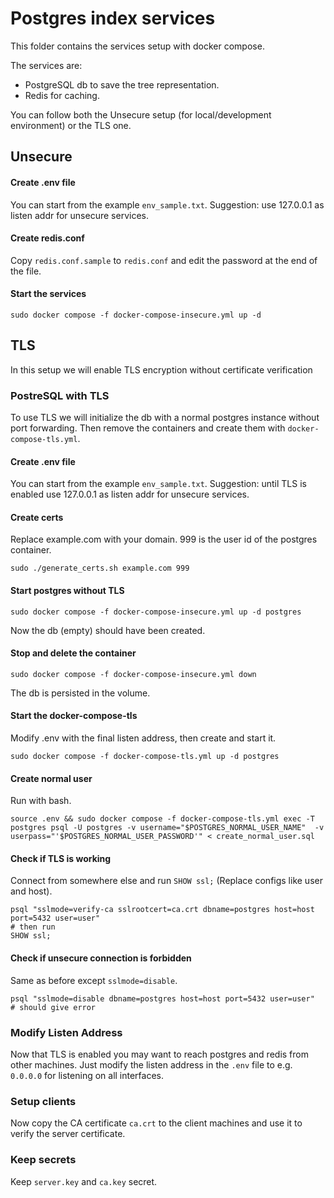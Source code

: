 # Postgres index services
This folder contains the services setup with docker compose.

The services are:
- PostgreSQL db to save the tree representation.
- Redis for caching.

You can follow both the Unsecure setup (for local/development environment) or the TLS one.

## Unsecure
#### Create .env file
You can start from the example `env_sample.txt`.
Suggestion: use 127.0.0.1 as listen addr for unsecure services.

#### Create redis.conf
Copy `redis.conf.sample` to `redis.conf` and edit the password at the end of the file.

#### Start the services
```
sudo docker compose -f docker-compose-insecure.yml up -d
```
## TLS
In this setup we will enable TLS encryption without certificate verification
### PostreSQL with TLS
To use TLS we will initialize the db with a normal postgres instance without port forwarding.
Then remove the containers and create them with `docker-compose-tls.yml`.
#### Create .env file
You can start from the example `env_sample.txt`.
Suggestion: until TLS is enabled use 127.0.0.1 as listen addr for unsecure services.
#### Create certs
Replace example.com with your domain. 999 is the user id of the postgres container.
```
sudo ./generate_certs.sh example.com 999
```
#### Start postgres without TLS
```
sudo docker compose -f docker-compose-insecure.yml up -d postgres
```
Now the db (empty) should have been created.
#### Stop and delete the container
```
sudo docker compose -f docker-compose-insecure.yml down
```
The db is persisted in the volume.
#### Start the docker-compose-tls
Modify .env with the final listen address, then create and start it.
```
sudo docker compose -f docker-compose-tls.yml up -d postgres
```
#### Create normal user
Run with bash.
```
source .env && sudo docker compose -f docker-compose-tls.yml exec -T postgres psql -U postgres -v username="$POSTGRES_NORMAL_USER_NAME"  -v userpass="'$POSTGRES_NORMAL_USER_PASSWORD'" < create_normal_user.sql
```
#### Check if TLS is working
Connect from somewhere else and run `SHOW ssl;` (Replace configs like user and host).
```
psql "sslmode=verify-ca sslrootcert=ca.crt dbname=postgres host=host port=5432 user=user"
# then run
SHOW ssl;
```
#### Check if unsecure connection is forbidden
Same as before except `sslmode=disable`.
```
psql "sslmode=disable dbname=postgres host=host port=5432 user=user"
# should give error
```

### Modify Listen Address
Now that TLS is enabled you may want to reach postgres and redis from other machines. Just modify the listen address in the `.env` file to e.g. `0.0.0.0` for listening on all interfaces.
### Setup clients
Now copy the CA certificate `ca.crt` to the client machines and use it to verify the server certificate.
### Keep secrets
Keep `server.key` and `ca.key` secret.
